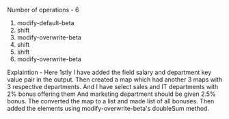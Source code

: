 Number of operations - 6
1. modify-default-beta
2. shift
3. modify-overwrite-beta
4. shift
5. shift
6. modify-overwrite-beta

Explaintion -
Here 1stly I have added the field salary and department key value pair in the output.
Then created a map which had another 3 maps with 3 respective departments.
And I have select sales and IT departments with 2% bonus offering them
And marketing department should be given 2.5% bonus.
The converted the map to a list and made list of all bonuses.
Then added the elements using modify-overwrite-beta's doubleSum method.